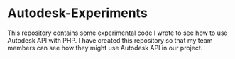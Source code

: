 # Autodesk-Experiments
This repository contains some experimental code I wrote to see how to use Autodesk API with PHP. I have created this repository so that my team members can see how they might use Autodesk API in our project.
